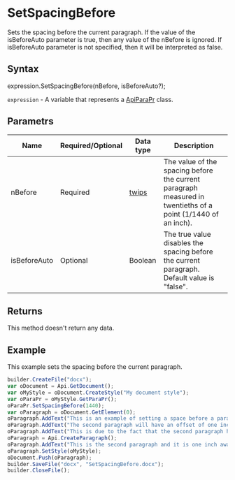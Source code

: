 # SetSpacingBefore

Sets the spacing before the current paragraph. If the value of the isBeforeAuto parameter is true, then any value of the nBefore is ignored. If isBeforeAuto parameter is not specified, then it will be interpreted as false.

## Syntax

expression.SetSpacingBefore(nBefore, isBeforeAuto?);

`expression` - A variable that represents a [ApiParaPr](../ApiParaPr.md) class.

## Parametrs

| **Name** | **Required/Optional** | **Data type** | **Description** |
| ------------- | ------------- | ------------- | ------------- |
| nBefore | Required | [twips](../../../Enumerations/twips.md) | The value of the spacing before the current paragraph measured in twentieths of a point (1/1440 of an inch). |
| isBeforeAuto | Optional | Boolean | The true value disables the spacing before the current paragraph. Default value is "false". |

## Returns

This method doesn't return any data.

## Example

This example sets the spacing before the current paragraph.

```javascript
builder.CreateFile("docx");
var oDocument = Api.GetDocument();
var oMyStyle = oDocument.CreateStyle("My document style");
var oParaPr = oMyStyle.GetParaPr();
oParaPr.SetSpacingBefore(1440);
var oParagraph = oDocument.GetElement(0);
oParagraph.AddText("This is an example of setting a space before a paragraph. ");
oParagraph.AddText("The second paragraph will have an offset of one inch from the top. ");
oParagraph.AddText("This is due to the fact that the second paragraph has this offset enabled.");
oParagraph = Api.CreateParagraph();
oParagraph.AddText("This is the second paragraph and it is one inch away from the first paragraph.");
oParagraph.SetStyle(oMyStyle);
oDocument.Push(oParagraph);
builder.SaveFile("docx", "SetSpacingBefore.docx");
builder.CloseFile();
```